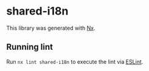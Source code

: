 # shared-i18n

This library was generated with [Nx](https://nx.dev).

## Running lint

Run `nx lint shared-i18n` to execute the lint via [ESLint](https://eslint.org/).
